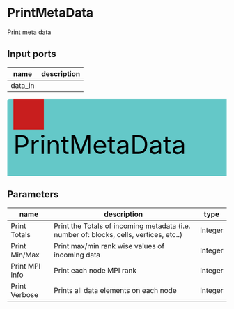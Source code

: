 
# PrintMetaData
Print meta data

## Input ports
|name|description|
|-|-|
|data_in||


<svg width="597.8" height="210" >
<rect x="0" y="0" width="597.8" height="210" rx="5" ry="5" style="fill:#64c8c8ff;" />
<rect x="14.0" y="0" width="70" height="70" rx="0" ry="0" style="fill:#c81e1eff;" >
<title>data_in</title></rect>
<title>data_in</title></rect><text x="14.0" y="126.0" font-size="4.2em">PrintMetaData</text></svg>



## Parameters
|name|description|type|
|-|-|-|
|Print Totals|Print the Totals of incoming metadata (i.e. number of: blocks, cells, vertices, etc..)|Integer|
|Print Min/Max|Print max/min rank wise values of incoming data|Integer|
|Print MPI Info|Print each node MPI rank|Integer|
|Print Verbose|Prints all data elements on each node|Integer|
